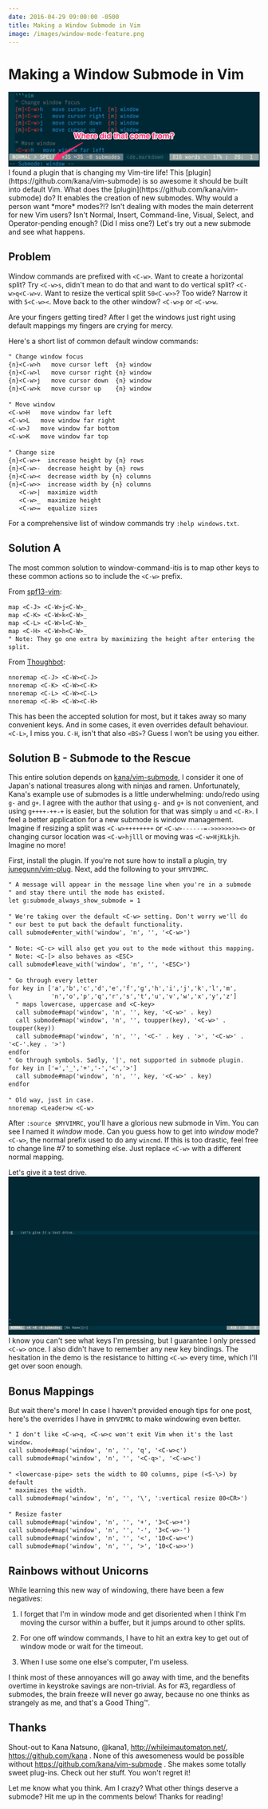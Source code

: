```yaml
---
date: 2016-04-29 09:00:00 -0500
title: Making a Window Submode in Vim
image: /images/window-mode-feature.png
---
```

# Making a Window Submode in Vim
<img src="/images/window-mode-feature.png" alt='Header Image' />
I found a plugin that is changing my Vim-tire life! This
[plugin](https://github.com/kana/vim-submode) is so awesome it should be
built into default Vim. What does the [plugin](https://github.com/kana/vim-submode)
do? It enables the creation of new submodes. Why would a person want *more* modes?!?
Isn't dealing with modes the main deterrent for new Vim users? Isn't Normal,
Insert, Command-line, Visual, Select, and Operator-pending enough? (Did I miss one?)
Let's try out a new submode and see what happens.
<!-- more -->

## Problem
Window commands are prefixed with `<C-w>`. Want to create a horizontal split?
Try `<C-w>s`, didn't mean to do that and want to do vertical split? `<C-w>q<C-w>v`.
Want to resize the vertical split `50<C-w>>`? Too wide? Narrow it with `5<C-w><`.
Move back to the other window? `<C-w>p` or `<C-w>w`.

Are your fingers getting tired? After I get the windows just right using default
mappings my fingers are crying for mercy.

Here's a short list of common default window commands:
```vim
" Change window focus
{n}<C-w>h   move cursor left  {n} window
{n}<C-w>l   move cursor right {n} window
{n}<C-w>j   move cursor down  {n} window
{n}<C-w>k   move cursor up    {n} window

" Move window
<C-w>H   move window far left
<C-w>L   move window far right
<C-w>J   move window far bottom
<C-w>K   move window far top

" Change size
{n}<C-w>+  increase height by {n} rows
{n}<C-w>-  decrease height by {n} rows
{n}<C-w><  decrease width by {n} columns
{n}<C-w>>  increase width by {n} columns
   <C-w>|  maximize width
   <C-w>_  maximize height
   <C-w>=  equalize sizes
```

For a comprehensive list of window commands try `:help windows.txt`.

## Solution A
The most common solution to window-command-itis is to map other keys to these
common actions so to include the `<C-w>` prefix.

From [spf13-vim](https://github.com/spf13/spf13-vim/blob/3.0/.vimrc):
```vim
map <C-J> <C-W>j<C-W>_
map <C-K> <C-W>k<C-W>_
map <C-L> <C-W>l<C-W>_
map <C-H> <C-W>h<C-W>_
" Note: They go one extra by maximizing the height after entering the split.
```

From [Thoughbot](https://robots.thoughtbot.com/vim-splits-move-faster-and-more-naturally):
```vim
nnoremap <C-J> <C-W><C-J>
nnoremap <C-K> <C-W><C-K>
nnoremap <C-L> <C-W><C-L>
nnoremap <C-H> <C-W><C-H>
```

This has been the accepted solution for most, but it takes away so many
convenient keys. And in some cases, it even overrides default behaviour.
`<C-L>`, I miss you. `C-H`, isn't that also `<BS>`? Guess I won't be using
you either.

## Solution B - Submode to the Rescue
This entire solution depends on [kana/vim-submode](https://github.com/kana/vim-submode.git),
I consider it one of Japan's national treasures along with ninjas and ramen.
Unfortunately, Kana's example use of submodes is a little underwhelming:
undo/redo using `g-` and `g+`. I agree with the author that using `g-` and
`g+` is not convenient, and using `g++++-++-+` is easier, but the solution
for that was simply `u` and `<C-R>`. I feel a better application for a new
submode is window management. Imagine if resizing a split was `<C-w>++++++++`
or `<C-w>------=->>>>>>>><>` or changing cursor location was `<C-w>hjlll`
or moving was `<C-w>HjKLkjh`. Imagine no more!

First, install the plugin. If you're not sure how to install a plugin, try
[junegunn/vim-plug](https://github.com/junegunn/vim-plug). Next, add the
following to your `$MYVIMRC`.

```vim
" A message will appear in the message line when you're in a submode
" and stay there until the mode has existed.
let g:submode_always_show_submode = 1

" We're taking over the default <C-w> setting. Don't worry we'll do
" our best to put back the default functionality.
call submode#enter_with('window', 'n', '', '<C-w>')

" Note: <C-c> will also get you out to the mode without this mapping.
" Note: <C-[> also behaves as <ESC>
call submode#leave_with('window', 'n', '', '<ESC>')

" Go through every letter
for key in ['a','b','c','d','e','f','g','h','i','j','k','l','m',
\           'n','o','p','q','r','s','t','u','v','w','x','y','z']
  " maps lowercase, uppercase and <C-key>
  call submode#map('window', 'n', '', key, '<C-w>' . key)
  call submode#map('window', 'n', '', toupper(key), '<C-w>' . toupper(key))
  call submode#map('window', 'n', '', '<C-' . key . '>', '<C-w>' . '<C-'.key . '>')
endfor
" Go through symbols. Sadly, '|', not supported in submode plugin.
for key in ['=','_','+','-','<','>']
  call submode#map('window', 'n', '', key, '<C-w>' . key)
endfor

" Old way, just in case.
nnoremap <Leader>w <C-w>
```

After `:source $MYVIMRC`, you'll have a glorious new submode in Vim.
You can see I named it *window* mode. Can you guess how to get into *window* mode?
`<C-w>`, the normal prefix used to do any `wincmd`. If this is too drastic, feel
free to change line #7 to something else. Just replace `<C-w>` with a different
normal mapping.

Let's give it a test drive.
<img src="/images/window-submode.gif" alt='window mode in action' />
I know you can't see what keys I'm pressing, but I guarantee I only pressed
`<C-w>` once. I also didn't have to remember any new key bindings. The
hesitation in the demo is the resistance to hitting `<C-w>` every time, which
I'll get over soon enough.

## Bonus Mappings
But wait there's more! In case I haven't provided enough tips for one post,
here's the overrides I have in `$MYVIMRC` to make windowing even better.

```vim
" I don't like <C-w>q, <C-w>c won't exit Vim when it's the last window.
call submode#map('window', 'n', '', 'q', '<C-w>c')
call submode#map('window', 'n', '', '<C-q>', '<C-w>c')

" <lowercase-pipe> sets the width to 80 columns, pipe (<S-\>) by default
" maximizes the width.
call submode#map('window', 'n', '', '\', ':vertical resize 80<CR>')

" Resize faster
call submode#map('window', 'n', '', '+', '3<C-w>+')
call submode#map('window', 'n', '', '-', '3<C-w>-')
call submode#map('window', 'n', '', '<', '10<C-w><')
call submode#map('window', 'n', '', '>', '10<C-w>>')
```

## Rainbows without Unicorns
While learning this new way of windowing, there have been a few negatives:

1. I forget that I'm in window mode and get disoriented when I think I'm moving
   the cursor within a buffer, but it jumps around to other splits.

2. For one off window commands, I have to hit an extra key to get out of window
   mode or wait for the timeout.

3. When I use some one else's computer, I'm useless.

I think most of these annoyances will go away with time, and the benefits
overtime in keystroke savings are non-trivial. As for #3, regardless of submodes,
the brain freeze will never go away, because no one thinks as strangely as me,
and that's a Good Thing™.

## Thanks
Shout-out to Kana Natsuno, @kana1, http://whileimautomaton.net/, https://github.com/kana . None
of this awesomeness would be possible without https://github.com/kana/vim-submode . She
makes some totally sweet plug-ins. Check out her stuff. You won't regret it!

Let me know what you think. Am I crazy? What other things deserve a submode?
Hit me up in the comments below! Thanks for reading!

